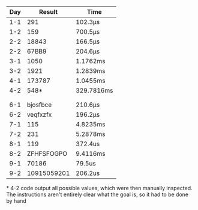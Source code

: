 | Day | Result      | Time       |
| --- | ----------- | ---------- |
| 1-1 | 291         | 102.3µs    |
| 1-2 | 159         | 700.5µs    |
| 2-2 | 18843       | 166.5µs    |
| 2-2 | 67BB9       | 204.6µs    |
| 3-1 | 1050        | 1.1762ms   |
| 3-2 | 1921        | 1.2839ms   |
| 4-1 | 173787      | 1.0455ms   |
| 4-2 | 548*        | 329.7816ms |
|     |             |            |
|     |             |            |
| 6-1 | bjosfbce    | 210.6µs    |
| 6-2 | veqfxzfx    | 196.2µs    |
| 7-1 | 115         | 4.8235ms   |
| 7-2 | 231         | 5.2878ms   |
| 8-1 | 119         | 372.4us    |
| 8-2 | ZFHFSFOGPO  | 9.4116ms   |
| 9-1 | 70186       | 79.5us     |
| 9-2 | 10915059201 | 206.2us    |

\* 4-2 code output all possible values, which were then manually inspected. The instructions aren't entirely clear what the goal is, so it had to be done by hand